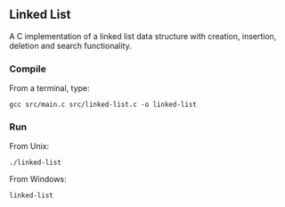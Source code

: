 ## Linked List
A C implementation of a linked list data structure with creation, insertion, deletion and search functionality.
### Compile
From a terminal, type:
```shell
gcc src/main.c src/linked-list.c -o linked-list
```
### Run
From Unix:
```
./linked-list
```
From Windows:
```
linked-list
```
